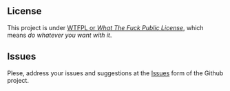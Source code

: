 
## License

This project is under [WTFPL or *What The Fuck Public License*](), which means *do whatever you want with it*.

## Issues

Plese, address your issues and suggestions at the [Issues](#) form of the Github project.

